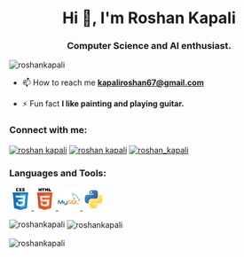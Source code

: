<h1 align="center">Hi 👋, I'm Roshan Kapali</h1>
<h3 align="center">Computer Science and AI enthusiast.</h3>

<p align="left"> <img src="https://komarev.com/ghpvc/?username=roshankapali&label=Profile%20views&color=0e75b6&style=flat" alt="roshankapali" /> </p>

- 📫 How to reach me **kapaliroshan67@gmail.com**

- ⚡ Fun fact **I like painting and playing guitar.**

<h3 align="left">Connect with me:</h3>
<p align="left">
<a href="https://linkedin.com/in/roshan kapali" target="blank"><img align="center" src="https://raw.githubusercontent.com/rahuldkjain/github-profile-readme-generator/master/src/images/icons/Social/linked-in-alt.svg" alt="roshan kapali" height="30" width="40" /></a>
<a href="https://fb.com/roshan kapali" target="blank"><img align="center" src="https://raw.githubusercontent.com/rahuldkjain/github-profile-readme-generator/master/src/images/icons/Social/facebook.svg" alt="roshan kapali" height="30" width="40" /></a>
<a href="https://instagram.com/roshan_kapali" target="blank"><img align="center" src="https://raw.githubusercontent.com/rahuldkjain/github-profile-readme-generator/master/src/images/icons/Social/instagram.svg" alt="roshan_kapali" height="30" width="40" /></a>
</p>

<h3 align="left">Languages and Tools:</h3>
<p align="left"> <a href="https://www.w3schools.com/css/" target="_blank" rel="noreferrer"> <img src="https://raw.githubusercontent.com/devicons/devicon/master/icons/css3/css3-original-wordmark.svg" alt="css3" width="40" height="40"/> </a> <a href="https://www.w3.org/html/" target="_blank" rel="noreferrer"> <img src="https://raw.githubusercontent.com/devicons/devicon/master/icons/html5/html5-original-wordmark.svg" alt="html5" width="40" height="40"/> </a> <a href="https://www.mysql.com/" target="_blank" rel="noreferrer"> <img src="https://raw.githubusercontent.com/devicons/devicon/master/icons/mysql/mysql-original-wordmark.svg" alt="mysql" width="40" height="40"/> </a> <a href="https://www.python.org" target="_blank" rel="noreferrer"> <img src="https://raw.githubusercontent.com/devicons/devicon/master/icons/python/python-original.svg" alt="python" width="40" height="40"/> </a> </p>

<p><img align="left" src="https://github-readme-stats.vercel.app/api/top-langs?username=roshankapali&show_icons=true&locale=en&layout=compact" alt="roshankapali" /></p>

<p>&nbsp;<img align="center" src="https://github-readme-stats.vercel.app/api?username=roshankapali&show_icons=true&locale=en" alt="roshankapali" /></p>

<p><img align="center" src="https://github-readme-streak-stats.herokuapp.com/?user=roshankapali&" alt="roshankapali" /></p>
